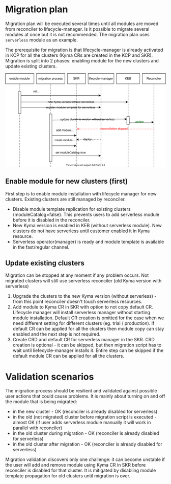 # Migration plan

Migration plan will be executed several times until all modules are moved from reconciler to lifecycle-manager. Is it possible to migrate several modules at once but it is not recommended. The migration plan uses `serverless` module as an example.

The prerequisite for migration is that lifecycle-manager is already activated in KCP for all the clusters (Kyma CRs are created in the KCP and SKR). Migration is split into 2 phases: enabling module for the new clusters and update existing clusters.

![migration](assets/migration.drawio.svg)

## Enable module for new clusters (first)

First step is to enable module installation with lifecycle manager for new clusters. Existing clusters are still managed by reconciler.
- Disable module template replication for existing clusters (moduleCatalog=false). This prevents users to add serverless module before it is disabled in the reconciler.
- New Kyma version is enabled in KEB (without serverless module). New clusters do not have serverless until customer enabled it in Kyma resource.
- Serverless operator(manager) is ready and module template is available in the fast/regular channel. 

## Update existing clusters

Migration can be stopped at any moment if any problem occurs. Not migrated clusters will still use serverless reconciler (old Kyma version with serverless)

1. Upgrade the clusters to the new Kyma version (without serverless) - from this point reconciler doesn't touch serverless resources.
2. Add module to Kyma CR in SKR with option to not copy default CR. Lifecycle manager will install serverless manager without starting module installation. Default CR creation is omitted for the case when we need different setting for different clusters (eg. trial / production). If default CR can be applied for all the clusters then module copy can stay enabled and the next step is not required.
3. Create CRD  and default CR for serverless manager in the SKR. CRD creation is optional - it can be skipped, but then migration script has to wait until liefecycle-manager installs it. Entire step can be skipped if the default module CR can be applied for all the clusters.

# Validation scenarios

The migration process should be resilient and validated against possible user actions that could cause problems. It is mainly about turning on and off the module that is being migrated:
- in the new cluster - OK (reconciler is already disabled for serverless)
- in the old (not migrated) cluster before migration script is executed - almost OK (if user adds serverless module manually it will work in parallel with reconciler)
- in the old cluster during migration - OK (reconciler is already disabled for serverless)
- in the old cluster after migration - OK (reconciler is already disabled for serverless)

Migration validation discovers only one challenge: it can become unstable if the user will add and remove module using Kyma CR in SKR before reconciler is disabled for that cluster. It is mitigated by disabling module template propagation for old clusters until migration is over.
